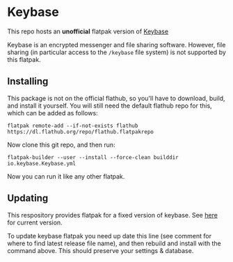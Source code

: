 # Keybase

This repo hosts an **unofficial** flatpak version of [Keybase](https://keybase.io/)

Keybase is an encrypted messenger and file sharing software.
However, file sharing (in particular access to the `/keybase` file system) is not supported by this flatpak.

## Installing

This package is not on the official flathub, so you'll have to download, build, and install it yourself.
You will still need the default flathub repo for this, which can be added as follows:

```
flatpak remote-add --if-not-exists flathub https://dl.flathub.org/repo/flathub.flatpakrepo
```

Now clone this git repo, and then run:

```
flatpak-builder --user --install --force-clean builddir io.keybase.Keybase.yml
```

Now you can run it like any other flatpak.

## Updating

This respository provides flatpak for a fixed version of keybase. See [here](https://github.com/RalfJung/io.keybase.Keybase/blob/master/io.keybase.Keybase.yml#L54) for current version.

To update keybase flatpak you need up date this line (see comment for where to find latest release file name), and then rebuild and install with the command above.
 This should preserve your settings & database.
